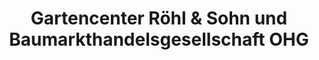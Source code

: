 ---
title: "Gartencenter Röhl & Sohn und Baumarkthandelsgesellschaft OHG"
url: /grimma/gartencenter-roehl-und-sohn-und-baumarkthandelsgesellschaft-ohg/
shop: Garten-Center
---